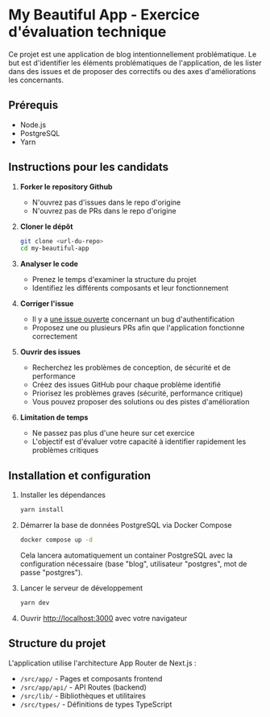 # My Beautiful App - Exercice d'évaluation technique

Ce projet est une application de blog intentionnellement problématique.
Le but est d'identifier les éléments problématiques de l'application, de les lister dans des issues et de proposer des correctifs ou des axes d'améliorations les concernants.

## Prérequis

- Node.js
- PostgreSQL
- Yarn

## Instructions pour les candidats

1. **Forker le repository Github**

   - N'ouvrez pas d'issues dans le repo d'origine
   - N'ouvrez pas de PRs dans le repo d'origine

2. **Cloner le dépôt**

   ```bash
   git clone <url-du-repo>
   cd my-beautiful-app
   ```

3. **Analyser le code**

   - Prenez le temps d'examiner la structure du projet
   - Identifiez les différents composants et leur fonctionnement

4. **Corriger l'issue**

   - Il y a [une issue ouverte](https://github.com/gary-van-woerkens/my-beautiful-blog/issues/1) concernant un bug d'authentification
   - Proposez une ou plusieurs PRs afin que l'application fonctionne correctement

5. **Ouvrir des issues**

   - Recherchez les problèmes de conception, de sécurité et de performance
   - Créez des issues GitHub pour chaque problème identifié
   - Priorisez les problèmes graves (sécurité, performance critique)
   - Vous pouvez proposer des solutions ou des pistes d'amélioration

6. **Limitation de temps**
   - Ne passez pas plus d'une heure sur cet exercice
   - L'objectif est d'évaluer votre capacité à identifier rapidement les problèmes critiques

## Installation et configuration

1. Installer les dépendances

   ```bash
   yarn install
   ```

2. Démarrer la base de données PostgreSQL via Docker Compose

   ```bash
   docker compose up -d
   ```

   Cela lancera automatiquement un container PostgreSQL avec la configuration nécessaire (base "blog", utilisateur "postgres", mot de passe "postgres").

3. Lancer le serveur de développement

   ```bash
   yarn dev
   ```

4. Ouvrir [http://localhost:3000](http://localhost:3000) avec votre navigateur

## Structure du projet

L'application utilise l'architecture App Router de Next.js :

- `/src/app/` - Pages et composants frontend
- `/src/app/api/` - API Routes (backend)
- `/src/lib/` - Bibliothèques et utilitaires
- `/src/types/` - Définitions de types TypeScript
